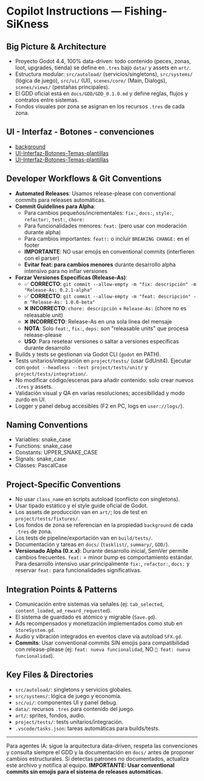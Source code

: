# Copilot Instructions — Fishing-SiKness

## Big Picture & Architecture
- Proyecto Godot 4.4, 100% data-driven: todo contenido (peces, zonas, loot, upgrades, tienda) se define en `.tres` bajo `data/` y assets en `art/`.
- Estructura modular: `src/autoload/` (servicios/singletons), `src/systems/` (lógica de juego), `src/ui/` (UI), `scenes/core/` (Main, Dialogs), `scenes/views/` (pestañas principales).
- El GDD oficial está en `docs/GDD/GDD_0.1.0.md` y define reglas, flujos y contratos entre sistemas.
- Fondos visuales por zona se asignan en los recursos `.tres` de cada zona.

<!-- AI NOTE: ANTES DE CREAR CUALQUIER NUEVO ELEMENTO O MODIFICAR EL EXISTENTE REVISAR ESTOS DOCUMENTOS -->
## UI - Interfaz - Botones - convenciones
- [background](E:\GitHub\Fishing-SiKness\.github\instructions\background-instructions.md)
- [UI-Interfaz-Botones-Temas-plantillas](E:\GitHub\Fishing-SiKness\.github\instructions\UIMain-instructions.md)
- [UI-Interfaz-Botones-Temas-plantillas](E:\GitHub\Fishing-SiKness\.github\instructions\UIassets-instructions.md)

## Developer Workflows & Git Conventions
- **Automated Releases**: Usamos release-please con conventional commits para releases automáticas.
- **Commit Guidelines para Alpha**:
  - Para cambios pequeños/incrementales: `fix:`, `docs:`, `style:`, `refactor:`, `test:`, `chore:`
  - Para funcionalidades menores: `feat:` (pero usar con moderación durante alpha)
  - Para cambios importantes: `feat!:` o incluir `BREAKING CHANGE:` en el footer
  - **IMPORTANTE**: NO usar emojis en conventional commits (interfieren con el parser)
  - **Evitar feat: para cambios menores** durante desarrollo alpha intensivo para no inflar versiones
- **Forzar Versiones Específicas (Release-As)**:
  - ✅ **CORRECTO**: `git commit --allow-empty -m "fix: descripción" -m "Release-As: 0.2.1-alpha"`
  - ✅ **CORRECTO**: `git commit --allow-empty -m "feat: descripción" -m "Release-As: 1.0.0-beta"`
  - ❌ **INCORRECTO**: `chore: descripción` + `Release-As:` (chore no es releasable unit)
  - ❌ **INCORRECTO**: Release-As en una sola línea del mensaje
  - **NOTA**: Solo `feat:`, `fix:`, `deps:` son "releasable units" que procesa release-please
  - **USO**: Para resetear versiones o saltar a versiones específicas durante desarrollo
- Builds y tests se gestionan vía Godot CLI (`godot` en PATH).
- Tests unitarios/integración en `project/tests/` (usar GdUnit4). Ejecutar con `godot --headless --test project/tests/unit/` y `project/tests/integration/`.
- No modificar código/escenas para añadir contenido: solo crear nuevos `.tres` y assets.
- Validación visual y QA en varias resoluciones; accesibilidad y modo zurdo en UI.
- Logger y panel debug accesibles (F2 en PC, logs en `user://logs/`).

## Naming Conventions
- Variables: snake_case
- Functions: snake_case
- Constants: UPPER_SNAKE_CASE
- Signals: snake_case
- Classes: PascalCase

## Project-Specific Conventions
- No usar `class_name` en scripts autoload (conflicto con singletons).
- Usar tipado estático y el style guide oficial de Godot.
- Los assets de producción van en `art/`; los de test en `project/tests/fixtures/`.
- Los fondos de zona se referencian en la propiedad `background` de cada `.tres` de zona.
- Los tests de pipeline/exportación van en `build/tests/`.
- Documentación y tareas en `docs/` (`tasklist/`, `summary/`, `GDD/`).
- **Versionado Alpha (0.x.x)**: Durante desarrollo inicial, SemVer permite cambios frecuentes. `feat:` = minor bump es comportamiento estándar. Para desarrollo intensivo usar principalmente `fix:`, `refactor:`, `docs:` y reservar `feat:` para funcionalidades significativas.

## Integration Points & Patterns
- Comunicación entre sistemas vía señales (ej: `tab_selected`, `content_loaded`, `ad_reward_requested`).
- El sistema de guardado es atómico y migrable (`Save.gd`).
- Ads recompensados y monetización implementados como stub en `StoreSystem.gd`.
- Audio y vibración integrados en eventos clave vía autoload `SFX.gd`.
- **Commits**: Usar conventional commits SIN emojis para compatibilidad con release-please (ej: `feat: nueva funcionalidad`, NO `🎯 feat: nueva funcionalidad`).

## Key Files & Directories
- `src/autoload/`: singletons y servicios globales.
- `src/systems/`: lógica de juego y economía.
- `src/ui/`: componentes UI y panel debug.
- `data/`: recursos `.tres` para contenido del juego.
- `art/`: sprites, fondos, audio.
- `project/tests/`: tests unitarios/integración.
- `.vscode/tasks.json`: tareas automáticas para builds/tests.

---
Para agentes IA: sigue la arquitectura data-driven, respeta las convenciones y consulta siempre el GDD y la documentación en `docs/` antes de proponer cambios estructurales. Si detectas patrones no documentados, actualiza este archivo y notifica al equipo. **IMPORTANTE: Usar conventional commits sin emojis para el sistema de releases automáticas.**
